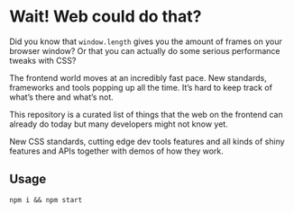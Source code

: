# Wait! Web could do that?

Did you know that `window.length` gives you the amount of frames on your browser window? Or that you can actually do some serious performance tweaks with CSS?

The frontend world moves at an incredibly fast pace. New standards, frameworks and tools popping up all the time. It’s hard to keep track of what’s there and what’s not.

This repository is a curated list of things that the web on the frontend can already do today but many developers might not know yet.

New CSS standards, cutting edge dev tools features and all kinds of shiny features and APIs together with demos of how they work.

## Usage

`npm i && npm start`